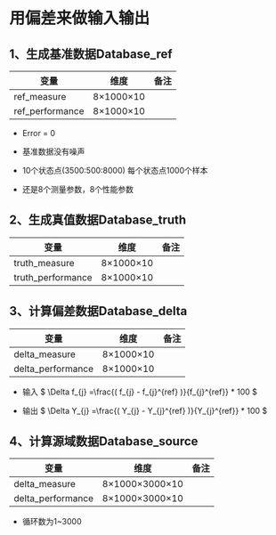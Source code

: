 # 用偏差来做输入输出

## 1、生成基准数据Database_ref

| 变量 | 维度 | 备注 |
| ----- | ---- | ---- |
| ref_measure | 8×1000×10 |  |
| ref_performance | 8×1000×10 |  |

- Error = 0

- 基准数据没有噪声

- 10个状态点(3500:500:8000)  每个状态点1000个样本

- 还是8个测量参数，8个性能参数

## 2、生成真值数据Database_truth

| 变量 | 维度 | 备注 |
| ----- | ---- | ---- |
| truth_measure | 8×1000×10 |  |
| truth_performance | 8×1000×10 |  |

## 3、计算偏差数据Database_delta

| 变量 | 维度 | 备注 |
| ----- | ---- | ---- |
| delta_measure | 8×1000×10 |  |
| delta_performance | 8×1000×10 |  |

- 输入
$ \Delta f_{j} =\frac{( f_{j} - f_{j}^{ref} )}{f_{j}^{ref}} * 100 $

- 输出
$ \Delta Y_{j} =\frac{( Y_{j} - Y_{j}^{ref} )}{Y_{j}^{ref}} * 100 $

## 4、计算源域数据Database_source

| 变量 | 维度 | 备注 |
| ----- | ---- | ---- |
| delta_measure | 8×1000×3000×10 |  |
| delta_performance | 8×1000×3000×10 |  |

- 循环数为1~3000